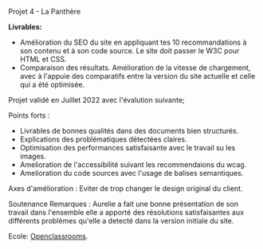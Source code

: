 Projet 4 - La Panthère

**Livrables:**
- Amélioration du SEO du site en appliquant tes 10 recommandations à son contenu et à son code source. Le site doit passer le W3C pour HTML et CSS.
- Comparaison des résultats. Amélioration de la vitesse de chargement, avec à l'appuie des comparatifs entre la version du site actuelle et celle qui a été optimisée. 

Projet validé en Juillet 2022 avec l'évalution suivante;


Points forts :
- Livrables de bonnes qualités dans des documents bien structurés.
- Explications des problématiques détectées claires.
- Optimisation des performances satisfaisante avec le travail su les images.
- Amelioration de l'accessibilité suivant les recommendaions du wcag.
- Amelioration du code sources avec l'usage de balises semantiques.

Axes d'amélioration :
Eviter de trop changer le design original du client.

Soutenance
Remarques :
Aurelie a fait une bonne présentation de son travail dans l'ensemble elle a apporté des résolutions satisfaisantes aux différents problèmes qu'elle a detecté dans la version initiale du site.


Ecole: [Openclassrooms](https://openclassrooms.com/fr/paths/717-developpeur-web).
